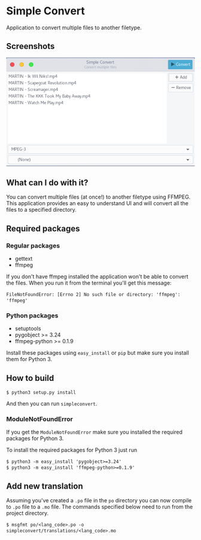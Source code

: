# Simple Convert

Application to convert multiple files to another filetype.

## Screenshots

![Simple Convert mainwindow](data/screenshots/mainwindow.png)

## What can I do with it?

You can convert multiple files (at once!) to another filetype using FFMPEG.
This application provides an easy to understand UI and will convert all the files
to a specified directory.

## Required packages

### Regular packages

- gettext
- ffmpeg

If you don't have ffmpeg installed the application won't be able to convert the files.
When you run it from the terminal you'll get this message:
<br>
```
FileNotFoundError: [Errno 2] No such file or directory: 'ffmpeg': 'ffmpeg'
```

### Python packages

- setuptools
- pygobject >= 3.24
- ffmpeg-python >= 0.1.9

Install these packages using `easy_install` or `pip` but make sure you
install them for Python 3.

## How to build

```
$ python3 setup.py install
```

And then you can run `simpleconvert`.

### ModuleNotFoundError

If you get the `ModuleNotFoundError` make sure you installed the required
packages for Python 3.

To install the required packages for Python 3 just run

```
$ python3 -m easy_install 'pygobject>=3.24'
$ python3 -m easy_install 'ffmpeg-python>=0.1.9'
```

## Add new translation

Assuming you've created a `.po` file in the `po` directory you can now
compile to `.po` file to a `.mo` file. The commands specified below need
to run from the project directory.

```
$ msgfmt po/<lang_code>.po -o simpleconvert/translations/<lang_code>.mo
```
